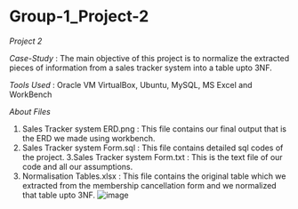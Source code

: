# Group-1_Project-2
*Project 2*

*Case-Study* : The main objective of this project is to normalize the extracted pieces of information from a sales tracker system into a table upto 3NF.

*Tools Used* : Oracle VM VirtualBox, Ubuntu, MySQL, MS Excel and WorkBench

*About Files*
1. Sales Tracker system ERD.png : This file contains our final output that is the ERD we made using workbench.
2. Sales Tracker system Form.sql : This file contains detailed sql codes of the project.
3.Sales Tracker system Form.txt : This is the text file of our code and all our assumptions.
4. Normalisation Tables.xlsx : This file contains the original table which we extracted from the membership 
cancellation form and we normalized that table upto 3NF.
![image](https://user-images.githubusercontent.com/93215834/157853773-9dbf649a-58a9-4b6f-8711-ecb92d87930a.png)

